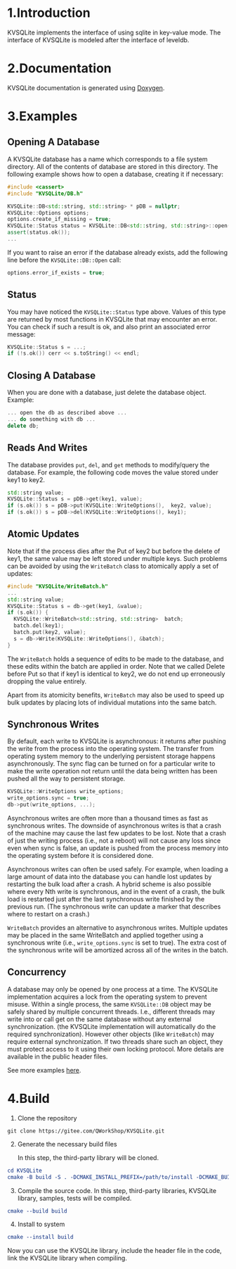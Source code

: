 # 1.Introduction

KVSQLite implements the interface of using sqlite in key-value mode. The interface of KVSQLite is modeled after the interface of leveldb.


# 2.Documentation

KVSQLite documentation is generated using  [Doxygen](http://www.doxygen.org/).

# 3.Examples

## Opening A Database

A KVSQLite database has a name which corresponds to a file system directory. All
of the contents of database are stored in this directory. The following example
shows how to open a database, creating it if necessary:

```c++
#include <cassert>
#include "KVSQLite/DB.h"

KVSQLite::DB<std::string, std::string> * pDB = nullptr;
KVSQLite::Options options;
options.create_if_missing = true;
KVSQLite::Status status = KVSQLite::DB<std::string, std::string>::open(options, "KVSQLite.db", &db);
assert(status.ok());
...
```

If you want to raise an error if the database already exists, add the following
line before the `KVSQLite::DB::Open` call:

```c++
options.error_if_exists = true;
```

## Status

You may have noticed the `KVSQLite::Status` type above. Values of this type are
returned by most functions in KVSQLite that may encounter an error. You can check
if such a result is ok, and also print an associated error message:

```c++
KVSQLite::Status s = ...;
if (!s.ok()) cerr << s.toString() << endl;
```

## Closing A Database

When you are done with a database, just delete the database object. Example:

```c++
... open the db as described above ...
... do something with db ...
delete db;
```

## Reads And Writes

The database provides `put`, `del`, and `get` methods to modify/query the database.
For example, the following code moves the value stored under key1 to key2.

```c++
std::string value;
KVSQLite::Status s = pDB->get(key1, value);
if (s.ok()) s = pDB->put(KVSQLite::WriteOptions(),  key2, value);
if (s.ok()) s = pDB->del(KVSQLite::WriteOptions(), key1);
```

## Atomic Updates

Note that if the process dies after the Put of key2 but before the delete of
key1, the same value may be left stored under multiple keys. Such problems can
be avoided by using the `WriteBatch` class to atomically apply a set of updates:

```c++
#include "KVSQLite/WriteBatch.h"
...
std::string value;
KVSQLite::Status s = db->get(key1, &value);
if (s.ok()) {
  KVSQLite::WriteBatch<std::string, std::string>  batch;
  batch.del(key1);
  batch.put(key2, value);
  s = db->Write(KVSQLite::WriteOptions(), &batch);
}
```

The `WriteBatch` holds a sequence of edits to be made to the database, and these
edits within the batch are applied in order. Note that we called Delete before
Put so that if key1 is identical to key2, we do not end up erroneously dropping
the value entirely.

Apart from its atomicity benefits, `WriteBatch` may also be used to speed up
bulk updates by placing lots of individual mutations into the same batch.

## Synchronous Writes

By default, each write to KVSQLite is asynchronous: it returns after pushing the
write from the process into the operating system. The transfer from operating
system memory to the underlying persistent storage happens asynchronously. The
sync flag can be turned on for a particular write to make the write operation
not return until the data being written has been pushed all the way to
persistent storage.

```c++
KVSQLite::WriteOptions write_options;
write_options.sync = true;
db->put(write_options, ...);
```

Asynchronous writes are often more than a thousand times as fast as synchronous
writes. The downside of asynchronous writes is that a crash of the machine may
cause the last few updates to be lost. Note that a crash of just the writing
process (i.e., not a reboot) will not cause any loss since even when sync is
false, an update is pushed from the process memory into the operating system
before it is considered done.

Asynchronous writes can often be used safely. For example, when loading a large
amount of data into the database you can handle lost updates by restarting the
bulk load after a crash. A hybrid scheme is also possible where every Nth write
is synchronous, and in the event of a crash, the bulk load is restarted just
after the last synchronous write finished by the previous run. (The synchronous
write can update a marker that describes where to restart on a crash.)

`WriteBatch` provides an alternative to asynchronous writes. Multiple updates
may be placed in the same WriteBatch and applied together using a synchronous
write (i.e., `write_options.sync` is set to true). The extra cost of the
synchronous write will be amortized across all of the writes in the batch.

## Concurrency

A database may only be opened by one process at a time. The KVSQLite
implementation acquires a lock from the operating system to prevent misuse.
Within a single process, the same `KVSQLite::DB` object may be safely shared by
multiple concurrent threads. I.e., different threads may write into or call get 
on the same database without any external synchronization.
(the KVSQLite implementation will automatically do the required synchronization).
However other objects (like  `WriteBatch`) may require external
synchronization. If two threads share such an object, they must protect access
to it using their own locking protocol. More details are available in the public
header files.



See more examples [here](./example/README.md).

# 4.Build


1. Clone the repository

```shell
git clone https://gitee.com/QWorkShop/KVSQLite.git
```

2. Generate the necessary build files

   In this step, the third-party library will be cloned.

```cmake
cd KVSQLite
cmake -B build -S . -DCMAKE_INSTALL_PREFIX=/path/to/install -DCMAKE_BUILD_TYPE=Release
```

3. Compile the source code. In this step, third-party libraries, KVSQLite library, samples, tests will be compiled.

```cmake
cmake --build build
```

4. Install to system

```cmake
cmake --install build
```

Now you can use the KVSQLite library, include the header file in the code, link the KVSQLite library when compiling.


